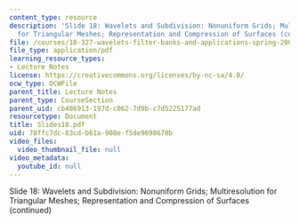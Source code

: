 ```yaml
---
content_type: resource
description: 'Slide 18: Wavelets and Subdivision: Nonuniform Grids; Multiresolution
  for Triangular Meshes; Representation and Compression of Surfaces (continued)'
file: /courses/18-327-wavelets-filter-banks-and-applications-spring-2003/78ffc7dc83cdb61a908ef5de9698678b_Slides18.pdf
file_type: application/pdf
learning_resource_types:
- Lecture Notes
license: https://creativecommons.org/licenses/by-nc-sa/4.0/
ocw_type: OCWFile
parent_title: Lecture Notes
parent_type: CourseSection
parent_uid: cb486913-197d-c062-7d9b-c7d5225177ad
resourcetype: Document
title: Slides18.pdf
uid: 78ffc7dc-83cd-b61a-908e-f5de9698678b
video_files:
  video_thumbnail_file: null
video_metadata:
  youtube_id: null
---
```

Slide 18: Wavelets and Subdivision: Nonuniform Grids; Multiresolution for Triangular Meshes; Representation and Compression of Surfaces (continued)